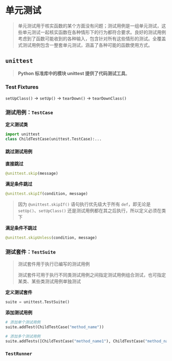 # 单元测试

> 单元测试用于核实函数的某个方面没有问题；测试用例是一组单元测试，这些单元测试一起核实函数在各种情形下的行为都符合要求。良好的测试用例考虑到了函数可能收到的各种输入，包含针对所有这些情形的测试。全覆盖式测试用例包含一整套单元测试，涵盖了各种可能的函数使用方式。

## `unittest`

> **Python 标准库中的模块 unittest 提供了代码测试工具**。

### Test Fixtures

`setUpClass()` -> `setUp()` -> `tearDown()` -> `tearDownClass()`

### 测试用例：`TestCase`

**定义测试类**

```py
import unittest
class ChildTestCase(unittest.TestCase):...
```

#### 跳过测试用例

**直接跳过**

```py
@unittest.skip(message)
```

**满足条件跳过**

```py
@unittest.skipIf(condition, message)
```

> 因为 `@unittest.skipIf()` 语句执行优先级大于所有 `def`，即无论是 `setUp()`、`setUpClass()` 还是测试用例都在其之后执行，所以定义必须在类下

**满足条件不跳过**

```py
@unittest.skipUnless(condition, message)
```

### 测试套件：`TestSuite`

> 测试套件用于执行已编写的测试用例
>
> 测试套件可用于执行不同类测试用例之间指定测试用例组合测试，也可指定某类、某些类测试用例单独测试

**定义测试套件**

```py
suite = unittest.TestSuite()
```

**添加测试用例**

```py
# 添加单个测试用例
suite.addTest(ChildTestCase("method_name"))

# 添加多个测试用例
suite.addTests([ChildTestCase("method_name1"), ChildTestCase("method_name2")])
```

<!--
#### 装载器

**定义装载器**

```py
loader = unittest.TestLoader()
```

```py
loadTestsFromTestCase('测试用例的类名')
loadTestsFromModule('测试用例文件名/模块名')
loadTestsFromName('测试用例文件名/测试用例类名通用')
```
-->

### `TestRunner`
